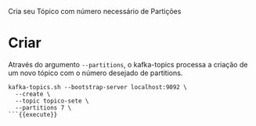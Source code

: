 Cria seu Tópico com número necessário de Partições

# Criar

Através do argumento `--partitions`, o kafka-topics processa a criação de um novo tópico com 
o número desejado de partitions.

```
kafka-topics.sh --bootstrap-server localhost:9092 \
  --create \
  --topic topico-sete \
  --partitions 7 \
```{{execute}}
